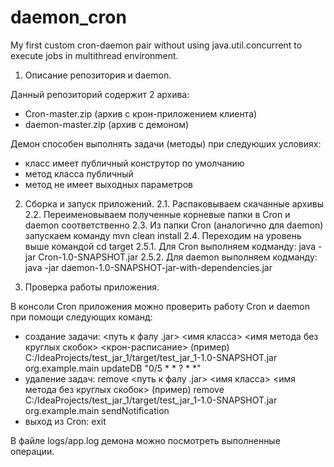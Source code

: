 # daemon_cron
My first custom cron-daemon pair without using java.util.concurrent to execute jobs in multithread environment.

1. Описание репозитория и daemon.

Данный репозиторий содержит 2 архива:
- Cron-master.zip (архив с крон-приложением клиента)
- daemon-master.zip (архив с демоном)

Демон способен выполнять задачи (методы) при следуюших условиях:
- класс имеет публичный конструтор по умолчанию
- метод класса публичный
- метод не имеет выходных параметров

2. Сборка и запуск приложений.
2.1. Распаковываем скачанные архивы
2.2. Переименовываем полученные корневые папки в Cron и daemon соответственно 
2.3. Из папки Cron (аналогично для daemon) запускаем команду mvn clean install
2.4. Переходим на уровень выше командой cd target
2.5.1. Для Cron выполняем кодманду:
java -jar Cron-1.0-SNAPSHOT.jar
2.5.2. Для daemon выполняем кодманду:
java -jar daemon-1.0-SNAPSHOT-jar-with-dependencies.jar

3. Проверка работы приложения.

В консоли Cron приложения можно проверить работу Cron и daemon при помощи следующих команд:
- создание задачи:
<путь к фалу .jar> <имя класса> <имя метода без круглых скобок> <крон-расписание>
(пример)
C:/IdeaProjects/test_jar_1/target/test_jar_1-1.0-SNAPSHOT.jar org.example.main updateDB "0/5 * * ? * *"
- удаление задач:
remove <путь к фалу .jar> <имя класса> <имя метода без круглых скобок>
(пример)
remove C:/IdeaProjects/test_jar_1/target/test_jar_1-1.0-SNAPSHOT.jar org.example.main sendNotification
- выход из Cron:
exit

В файле logs/app.log демона можно посмотреть выполненные операции.
